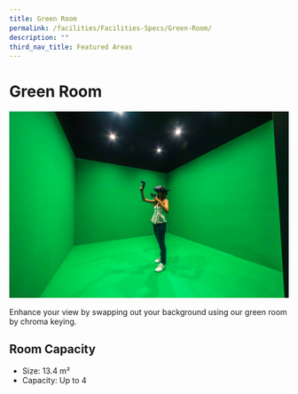 ```yaml
---
title: Green Room
permalink: /facilities/Facilities-Specs/Green-Room/
description: ""
third_nav_title: Featured Areas
---
```


# Green Room
![Green room ](/images/Facilities/Green%20room%20person.jpg)

Enhance your view by swapping out your background using our green room by chroma keying.

## Room Capacity
* Size: 13.4 m²
* Capacity: Up to 4